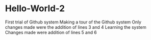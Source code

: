 # Hello-World-2
First trial of Github system
Making a tour of the Github system
Only changes made were the addition of lines 3 and 4
Learning the system
Changes made were addition of lines 5 and 6
